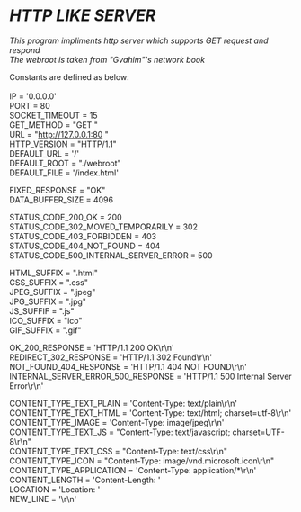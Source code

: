 # *HTTP LIKE SERVER*
*This program impliments http server which supports GET request and respond<br />
The webroot is taken from "Gvahim"'s network book*

Constants are defined as below:<br /><br />
IP = '0.0.0.0'<br />
PORT = 80<br />
SOCKET_TIMEOUT = 15<br />
GET_METHOD = "GET "<br />
URL = "http://127.0.0.1:80 "<br />
HTTP_VERSION = "HTTP/1.1"<br />
DEFAULT_URL = '/'<br />
DEFAULT_ROOT = "./webroot"<br />
DEFAULT_FILE = '/index.html'

FIXED_RESPONSE = "OK"<br />
DATA_BUFFER_SIZE = 4096

STATUS_CODE_200_OK = 200<br />
STATUS_CODE_302_MOVED_TEMPORARILY = 302<br />
STATUS_CODE_403_FORBIDDEN = 403<br />
STATUS_CODE_404_NOT_FOUND = 404<br />
STATUS_CODE_500_INTERNAL_SERVER_ERROR = 500

HTML_SUFFIX = ".html"<br />
CSS_SUFFIX = ".css"<br />
JPEG_SUFFIX = ".jpeg"<br />
JPG_SUFFIX = ".jpg"<br />
JS_SUFFIF = ".js"<br />
ICO_SUFFIX = "ico"<br />
GIF_SUFFIX = ".gif"

OK_200_RESPONSE = 'HTTP/1.1 200 OK\r\n'<br />
REDIRECT_302_RESPONSE = 'HTTP/1.1 302 Found\r\n'<br />
NOT_FOUND_404_RESPONSE = 'HTTP/1.1 404 NOT FOUND\r\n'<br />
INTERNAL_SERVER_ERROR_500_RESPONSE = 'HTTP/1.1 500 Internal Server Error\r\n'

CONTENT_TYPE_TEXT_PLAIN = 'Content-Type: text/plain\r\n'<br />
CONTENT_TYPE_TEXT_HTML = 'Content-Type: text/html; charset=utf-8\r\n'<br />
CONTENT_TYPE_IMAGE = 'Content-Type: image/jpeg\r\n'<br />
CONTENT_TYPE_TEXT_JS = "Content-Type: text/javascript; charset=UTF-8\r\n"<br />
CONTENT_TYPE_TEXT_CSS = "Content-Type: text/css\r\n"<br />
CONTENT_TYPE_ICON = "Content-Type: image/vnd.microsoft.icon\r\n"<br />
CONTENT_TYPE_APPLICATION = 'Content-Type: application/*\r\n'<br />
CONTENT_LENGTH = 'Content-Length: '<br />
LOCATION = 'Location: '<br />
NEW_LINE = '\r\n'<br />
